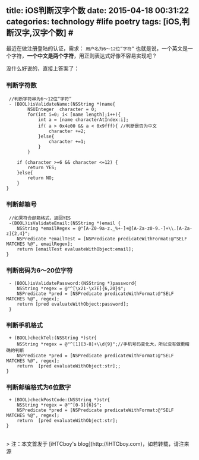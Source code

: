 title: iOS判断汉字个数
date: 2015-04-18 00:31:22
categories: technology #life poetry
tags: [iOS,判断汉字,汉字个数]  # <!--more-->
---

最近在做注册登陆的认证，需求：
`` 用户名为6～12位“字符” ``
也就是说，一个英文是一个字符，**一个中文是两个字符**，用正则表达式好像不容易实现吧？

没什么好说的，直接上答案了：

 <!--more-->

### 判断字符数
```
 //判断字符串为6～12位“字符” 
 - (BOOL)isValidateName:(NSString *)name{
        NSUInteger  character = 0;
        for(int i=0; i< [name length];i++){
            int a = [name characterAtIndex:i];
            if( a > 0x4e00 && a < 0x9fff){ //判断是否为中文
                character +=2;
            }else{
                character +=1;
            }
        }
    
    if (character >=6 && character <=12) {
        return YES;
    }else{
        return NO;
    }  
}

```


### 判断邮箱号
```
 //如果符合邮箱格式，返回YES
 -(BOOL)isValidateEmail:(NSString *)email {
    NSString *emailRegex = @"[A-Z0-9a-z._%+-]+@[A-Za-z0-9.-]+\\.[A-Za-z]{2,4}";
    NSPredicate *emailTest = [NSPredicate predicateWithFormat:@"SELF MATCHES %@", emailRegex];
    return [emailTest evaluateWithObject:email];
}
```

### 判断密码为6～20位字符
```
 - (BOOL)isValidatePassword:(NSString *)password{
    NSString *regex = @"^[\x21-\x7E]{6,20}$";
    NSPredicate *pred = [NSPredicate predicateWithFormat:@"SELF MATCHES %@", regex];
    return [pred evaluateWithObject:password];
 }
```

### 判断手机格式
```
 + (BOOL)checkTel:(NSString *)str{
    NSString *regex = @"^[1][3-8]+\\d{9}";//手机号码变化大，所以没有做更精确的判断
    NSPredicate *pred = [NSPredicate predicateWithFormat:@"SELF MATCHES %@", regex];
    return  [pred evaluateWithObject:str];;
}
```

### 判断邮编格式为6位数字
```
 + (BOOL)checkPostCode:(NSString *)str{
    NSString *regex = @"^[0-9]{6}$";
    NSPredicate *pred = [NSPredicate predicateWithFormat:@"SELF MATCHES %@", regex];
    return  [pred evaluateWithObject:str];
}
```



<br>
> 注：本文首发于 [iHTCboy's blog](http://iHTCboy.com)，如若转载，请注来源

